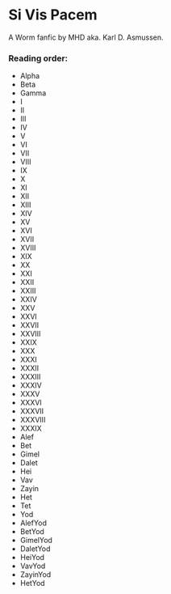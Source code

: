 
# Si Vis Pacem

A Worm fanfic by MHD aka. Karl D. Asmussen.

### Reading order:

* Alpha
* Beta
* Gamma
* I
* II
* III
* IV
* V
* VI
* VII
* VIII
* IX
* X
* XI
* XII
* XIII
* XIV
* XV
* XVI
* XVII
* XVIII
* XIX
* XX
* XXI
* XXII
* XXIII
* XXIV
* XXV
* XXVI
* XXVII
* XXVIII
* XXIX
* XXX
* XXXI
* XXXII
* XXXIII
* XXXIV
* XXXV
* XXXVI
* XXXVII
* XXXVIII
* XXXIX
* Alef
* Bet
* Gimel
* Dalet
* Hei
* Vav
* Zayin
* Het
* Tet
* Yod
* AlefYod
* BetYod
* GimelYod
* DaletYod
* HeiYod
* VavYod
* ZayinYod
* HetYod
